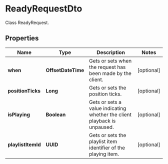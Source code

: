 

# ReadyRequestDto

Class ReadyRequest.

## Properties

| Name | Type | Description | Notes |
|------------ | ------------- | ------------- | -------------|
|**when** | **OffsetDateTime** | Gets or sets when the request has been made by the client. |  [optional] |
|**positionTicks** | **Long** | Gets or sets the position ticks. |  [optional] |
|**isPlaying** | **Boolean** | Gets or sets a value indicating whether the client playback is unpaused. |  [optional] |
|**playlistItemId** | **UUID** | Gets or sets the playlist item identifier of the playing item. |  [optional] |



